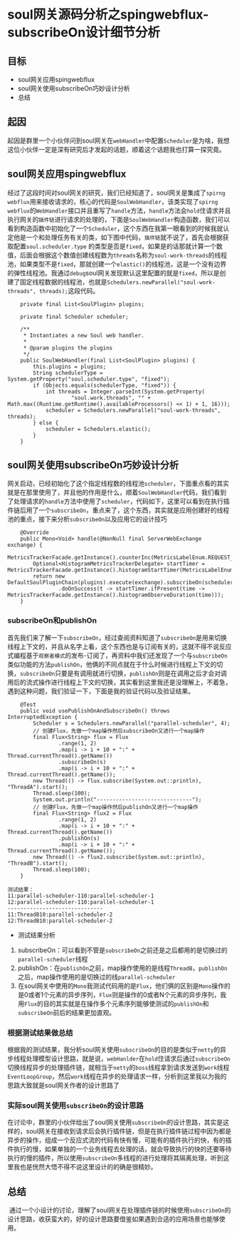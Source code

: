 # soul网关源码分析之spingwebflux-subscribeOn设计细节分析

## 目标

- soul网关应用spingwebflux
- soul网关使用subscribeOn巧妙设计分析
- 总结

## 起因

​    起因是群里一个小伙伴问到soul网关在`webHandler`中配置`Scheduler`是为啥，我想这位小伙伴一定是深有研究后才发起的话题，顺着这个话题我也打算一探究竟。

## soul网关应用spingwebflux

​    经过了这段时间对soul网关的研究，我们已经知道了，soul网关是集成了`spirng webflux`用来接收请求的，核心的代码是`SoulWebHandler`，该类实现了`spirng webflux`的`WebHandler`接口并且重写了`handle`方法，`handle`方法会`hold`住请求并且执行网关的`插件链`进行请求的处理的，下面是`SoulWebHandler`构造函数，我们可以看到构造函数中初始化了一个`Scheduler`，这个东西在我第一眼看到的时候我就认定他是一个和处理任务有关的类，如下图中代码，`插件链`就不说了，首先会根据获取配置`soul.scheduler.type`	的类型是否是`fixed`，如果是的话那就计算一个数值，后面会根据这个数值创建线程数为`threads`名称为`soul-work-threads`的线程池，如果类型不是`fixed`，那就创建一个`elastic()`的线程池，这是一个没有边界的弹性线程池。我通过`debug`soul网关发现默认这里配置的就是`fixed`，所以是创建了固定线程数据的线程池，也就是`Schedulers.newParallel("soul-work-threads", threads);`这段代码。

```
    private final List<SoulPlugin> plugins;

    private final Scheduler scheduler;

    /**
     * Instantiates a new Soul web handler.
     *
     * @param plugins the plugins
     */
    public SoulWebHandler(final List<SoulPlugin> plugins) {
        this.plugins = plugins;
        String schedulerType = System.getProperty("soul.scheduler.type", "fixed");
        if (Objects.equals(schedulerType, "fixed")) {
            int threads = Integer.parseInt(System.getProperty(
                    "soul.work.threads", "" + Math.max((Runtime.getRuntime().availableProcessors() << 1) + 1, 16)));
            scheduler = Schedulers.newParallel("soul-work-threads", threads);
        } else {
            scheduler = Schedulers.elastic();
        }
    }
```



## soul网关使用subscribeOn巧妙设计分析

​    网关启动，已经初始化了这个指定线程数的线程池`scheduler`，下面重点看的其实就是在那里使用了，并且他的作用是什么，顺着`SoulWebHandler`代码，我们看到了处理请求的`handle`方法中使用了`scheduler`，代码如下，这里可以看到在执行插件链后用了一个`subscribeOn`，重点来了，这个东西，其实就是应用创建好的线程池的重点，接下来分析`subscribeOn`以及应用它的设计技巧

```
    @Override
    public Mono<Void> handle(@NonNull final ServerWebExchange exchange) {
        MetricsTrackerFacade.getInstance().counterInc(MetricsLabelEnum.REQUEST_TOTAL.getName());
        Optional<HistogramMetricsTrackerDelegate> startTimer = MetricsTrackerFacade.getInstance().histogramStartTimer(MetricsLabelEnum.REQUEST_LATENCY.getName());
        return new DefaultSoulPluginChain(plugins).execute(exchange).subscribeOn(scheduler)
                .doOnSuccess(t -> startTimer.ifPresent(time -> MetricsTrackerFacade.getInstance().histogramObserveDuration(time)));
    }
```

### subscribeOn和publishOn

​    首先我们来了解一下`subscribeOn`，经过查阅资料知道了`subscribeOn`是用来切换线程上下文的，并且从名字上看，这个东西也是与订阅有关的，这就不得不说反应式编程基于`观察者模式`的发布-订阅了，再资料中我们还发现了一个与`subscribeOn`类似功能的方法`publishOn`，他俩的不同点就在于什么时候进行线程上下文的切换，`subscribeOn`只要是有调用就进行切换，`publishOn`则是在调用之后才会对调用后的流式操作进行线程上下文的切换，其实看到这里我还是没理解上，不着急，遇到这种问题，我们验证一下，下面是我的验证代码以及验证结果。

```
    @Test
    public void usePublishOnAndSubscribeOn() throws InterruptedException {
        Scheduler s = Schedulers.newParallel("parallel-scheduler", 4);
        // 创建Flux，先做一个map操作然后subscribeOn又进行一个map操作
        final Flux<String> flux = Flux
                .range(1, 2)
                .map(i -> i + 10 + ":" + Thread.currentThread().getName())
                .subscribeOn(s)
                .map(i -> i + 10 + ":" + Thread.currentThread().getName());
        new Thread(() -> flux.subscribe(System.out::println), "ThreadA").start();
        Thread.sleep(100);
        System.out.println("------------------------------");
        // 创建Flux，先做一个map操作然后publishOn又进行一个map操作
        final Flux<String> flux2 = Flux
                .range(1, 2)
                .map(i -> i + 10 + ":" + Thread.currentThread().getName())
                .publishOn(s)
                .map(i -> i + 10 + ":" + Thread.currentThread().getName());
        new Thread(() -> flux2.subscribe(System.out::println), "ThreadB").start();
        Thread.sleep(100);
    }
    
测试结果：  
11:parallel-scheduler-110:parallel-scheduler-1
12:parallel-scheduler-110:parallel-scheduler-1
------------------------------
11:ThreadB10:parallel-scheduler-2
12:ThreadB10:parallel-scheduler-2
```

- 测试结果分析

1. subscribeOn：可以看到不管是`subscribeOn`之前还是之后都用的是切换过的`parallel-scheduler`线程
2. publishOn：在`publishOn`之前，map操作使用的是线程`ThreadB`，`publishOn`之后，map操作使用的是切换过的线`parallel-scheduler`
3. 在soul网关中使用的`Mono`我测试代码用的是`Flux`，他们俩的区别是`Mono`操作的是0或者1个元素的异步序列，`Flux`则是操作的0或者N个元素的异步序列，我用`Flux`的目的其实就是在操作多个元素序列能够使测试的`publishOn`和`subscribeOn`前后的结果更加直观。

###  根据测试结果做总结

​    根据我的测试结果，我分析soul网关使用`subscribeOn`的目的是类似于`netty`的异步线程处理模型设计思路，就是说，`webHanlder`在`hold`住请求后通过`subscribeOn`切换线程异步的处理插件链，就相当于`netty`的`boss`线程拿到请求发送到`work`线程`EventLoopGroup`，然后`work`线程在异步的处理请求一样，分析到这里我以为我的思路大致就是soul网关作者的设计思路了

### 实际soul网关使用`subscribeOn`的设计思路

​    在讨论中，群里的小伙伴给出了soul网关使用`subscribeOn`的设计思路，其实是这样的，soul网关在接收到请求后会执行插件链，但是在执行插件链过程中因为都是异步的操作，组成一个反应式流的代码有快有慢，可能有的插件执行的快，有的插件执行的慢，如果单独的一个业务线程去处理的话，就会导致执行的快的还要等待执行的慢的插件，所以使用`subscribeOn`多线程的进行处理将其隔离处理，听到这里我也是恍然大悟不得不说这里设计的的确是很精妙。

## 总结
​
​    通过一个小设计的讨论，理解了soul网关在处理插件链的时候使用`subscribeOn`的设计思路，收获蛮大的，好的设计思路要借鉴如果遇到合适的应用场景也能够使用。